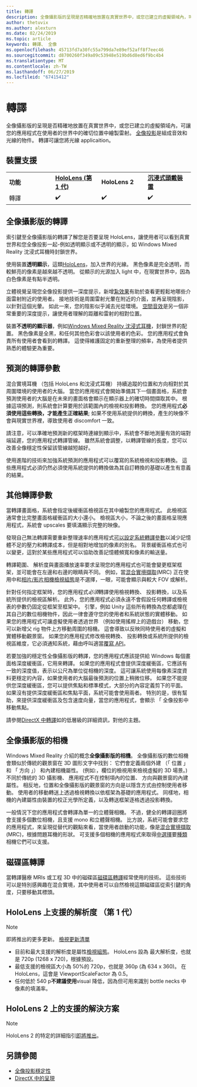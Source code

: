 ```yaml
---
title: 轉譯
description: 全像攝影版的呈現是否精確地放置在真實世界中，或您已建立的虛擬領域內，可讓您的應用程式在使用者的世界中的確切位置中繪製雷射。
author: thetuvix
ms.author: alexturn
ms.date: 02/24/2019
ms.topic: article
keywords: 轉譯、 全像
ms.openlocfilehash: 45713fd7a30fc55a799da7e89ef52aff8f7eec46
ms.sourcegitcommit: d8700260f349a09c53948e519bd6d8ed6f9bc4b4
ms.translationtype: MT
ms.contentlocale: zh-TW
ms.lasthandoff: 06/27/2019
ms.locfileid: "67415412"
---
```

# <a name="rendering"></a>轉譯

全像攝影版的呈現是否精確地放置在真實世界中，或您已建立的虛擬領域內，可讓您的應用程式在使用者的世界中的確切位置中繪製雷射。 [全像投影](hologram.md)是組成音效和光線的物件。 轉譯可讓您將光線 applicaition。

## <a name="device-support"></a>裝置支援

<table>
    <colgroup>
    <col width="25%" />
    <col width="25%" />
    <col width="25%" />
    <col width="25%" />
    </colgroup>
    <tr>
        <td><strong>功能</strong></td>
        <td><a href="hololens-hardware-details.md"><strong>HoloLens (第 1 代)</strong></a></td>
        <td><strong>HoloLens 2</strong></td>
        <td><a href="immersive-headset-hardware-details.md"><strong>沉浸式頭戴裝置</strong></a></td>
    </tr>
     <tr>
        <td>轉譯</td>
        <td>✔️</td>
        <td>✔️</td>
        <td>✔️</td>
    </tr>
</table>

## <a name="holographic-rendering"></a>全像攝影版的轉譯

索引鍵至全像攝影版的轉譯了解您是否要呈現 HoloLens，讓使用者可以看到真實世界和您全像投影一起-例如透明顯示或不透明的顯示，如 Windows Mixed Reality 沈浸式耳機時封鎖世界。

使用裝置**透明顯示**，這類[HoloLens](hololens-hardware-details.md)，加入世界的光線。 黑色像素是完全透明，而較鮮亮的像素是越來越不透明。 從顯示的光源加入 light 中，在現實世界中，因為白色像素是有點半透明。

立體視覺呈現您全像投影提供一深度提示，新增[紮效果](interaction-fundamentals.md)有助於查看更輕鬆地哪些介面雷射附近的使用者。 接地技術是周圍雷射光暈在附近的介面，並再呈現陰影，以針對這個光暈。 如此一來，您的陰影似乎減去光從環境。 [空間音效](spatial-sound.md)是另一個非常重要的深度提示，讓使用者理解的距離和雷射的相對位置。

裝置**不透明的顯示器**，例如[Windows Mixed Reality 沈浸式耳機](immersive-headset-hardware-details.md)，封鎖世界的配置。 黑色像素是全黑，和任何其他色彩會以該使用者的色彩。 您的應用程式會負責所有使用者會看到的轉譯。 這使得維護固定的重新整理的頻率，為使用者提供熟悉的體驗更為重要。

## <a name="predicted-rendering-parameters"></a>預測的轉譯參數

混合實境耳機 （包括 HoloLens 和沈浸式耳機） 持續追蹤的位置和方向相對於其周圍環境的使用者的大腦。 當您的應用程式會開始準備其下一個畫面格，系統會預測使用者的大腦是在未來的畫面格會顯示在顯示器上的確切時間擷取其中。 根據這項預測，則系統會計算要用於該範圍內的檢視和投影轉換。 您的應用程式**必須使用這些轉換，才能產生正確結果**; 如果不使用系統提供的轉換，產生的映像不會與現實世界裡，導致使用者 discomfort 一致。

請注意，可以準確地預測新的框架時連線到顯示中，系統會不斷地測量有效的端對端延遲，您的應用程式轉譯管線。 雖然系統會調整，以轉譯管線的長度，您可以改善全像穩定性保留該管線越短越好。

使用進階的技術來加強系統預測的應用程式可以覆寫的系統檢視和投影轉換。 這些應用程式必須仍然必須使用系統提供的轉換做為其自訂轉換的基礎以產生有意義的結果。

## <a name="other-rendering-parameters"></a>其他轉譯參數

當轉譯畫面格，系統會指定後緩衝區檢視區在其中繪製您的應用程式。 此檢視區通常會比完整畫面格緩衝區的大小還小。 檢視區大小，不論之後的畫面格呈現應用程式，系統會 upscales 要填滿顯示完整的映像。

發現自己無法轉譯需要重新整理速率的應用程式[可以設定系統轉譯參數](https://docs.microsoft.com/uwp/api/Windows.Graphics.Holographic.HolographicViewConfiguration#Windows_Graphics_Holographic_HolographicViewConfiguration)以減少記憶體不足的壓力和轉譯成本，但是相對地增加的像素的別名。 背景緩衝區格式也可以變更，這對於某些應用程式可以協助改善記憶體頻寬和像素的輸送量。

轉譯範圍、 解析度與畫面播放速率要求呈現您的應用程式也可能會變更框架框架，並可能會在左邊和右邊的眼睛與不同。 例如，當[混合實境擷取](mixed-reality-capture.md)(MRC) 正在使用中和[相片/影片相機檢視組態](https://docs.microsoft.com/uwp/api/Windows.Graphics.Holographic.HolographicViewConfigurationKind#Windows_Graphics_Holographic_HolographicViewConfigurationKind)是不選擇，一眼，可能會顯示與較大 FOV 或解析。

針對任何指定框架時，您的應用程式*必須*轉譯使用檢視轉換、 投影轉換，以及系統所提供的檢視區解析。 此外，您的應用程式必須永遠不會假設任何轉譯或檢視表的參數仍固定從框架至框架中。 引擎，例如 Unity 這些所有轉換為您都處理在其自己的數位相機物件，因此一律會遵守您的使用者和系統狀態的實體移動。 如果您的應用程式可讓虛擬使用者透過世界 （例如使用搖桿上的遊戲台） 移動，您可以新增父 rig 物件上方移動周圍的相機。 這會導致以反映同時使用者的虛擬和實體移動觀景窗。 如果您的應用程式修改檢視轉換、 投影轉換或系統所提供的檢視區維度，它必須通知系統，藉由呼叫適當[覆寫 API](https://docs.microsoft.com/uwp/api/Windows.Graphics.Holographic.HolographicCameraPose#Windows_Graphics_Holographic_HolographicCameraPose)。

若要加強的穩定性全像攝影版的轉譯，您的應用程式應該提供給 Windows 每個畫面格深度緩衝區，它用來轉譯。 如果您的應用程式會提供深度緩衝區，它應該有一致的深度值，表示以公尺為單位從相機的深度。 這可讓系統使用每像素深度資料更穩定的內容，如果使用者的大腦最後預測的位置上稍微位移。 如果您不能提供您深度緩衝區，您可以提供焦點和標準模式，大部分的內容定義剪下的平面。 如果沒有提供深度緩衝區和焦點平面，系統可能會使用兩者。 特別的是，很有幫助，來提供深度緩衝區及包含速度向量，當您的應用程式，會顯示 「 全像投影中移動焦點。

請參閱[DirectX 中轉譯](rendering-in-directx.md)如的低層級的詳細資訊，對他的主題。

## <a name="holographic-cameras"></a>全像攝影版的相機

Windows Mixed Reality 介紹的概念**全像攝影版的相機**。 全像攝影版的數位相機會類似於傳統的觀景窗在 3D 圖形文字中找到： 它們會定義兩個外建 （「 位置 」 和 「 方向 」） 和內建相機屬性。 (例如:，欄位的檢視用來檢視虛擬的 3D 場景。)不同於傳統的 3D 攝影機、 應用程式不在控制項內的位置、 方向與觀景窗的內建屬性。 相反地，位置和全像攝影版的觀景窗的方向是以隱含方式由控制使用者移動。 使用者的移動轉送上透過檢視轉換以依框架為基礎的應用程式。 同樣地，相機的內建屬性由裝置的校正光學所定義，以及轉送框架逐格透過投影轉換。

一般情況下您的應用程式會轉譯為單一的立體聲相機。 不過，健全的轉譯迴圈將會支援多個數位相機，且支援 mono 和立體聲相機。 比方說，系統可能會要求您的應用程式，來呈現從替代的觀點來看，當使用者啟動的功能，像是[混合實境擷取](mixed-reality-capture.md)(MRC)，根據問題耳機的形狀。 可支援多個相機的應用程式來取得[中選擇](https://docs.microsoft.com/uwp/api/Windows.Graphics.Holographic.HolographicViewConfiguration#Windows_Graphics_Holographic_HolographicViewConfiguration)要[種類](https://docs.microsoft.com/uwp/api/Windows.Graphics.Holographic.HolographicViewConfigurationKind#Windows_Graphics_Holographic_HolographicViewConfigurationKind)相機它們可以支援。

## <a name="volume-rendering"></a>磁碟區轉譯

當轉譯醫療 MRIs 或工程 3D 中的磁碟區[磁碟區轉譯](volume-rendering.md)經常使用的技術。 這些技術可以是特別感興趣在混合實境，其中使用者可以自然檢視這類磁碟區從索引鍵的角度，只要移動其標頭。

## <a name="supported-resolutions-on-hololens-1st-gen"></a>HoloLens 上支援的解析度 （第 1 代）
> [!NOTE]
> 即將推出的更多更新。 [檢視更新清單](release-notes-april-2018.md)

* 目前和最大支援的解析度是屬性[檢視組態](https://docs.microsoft.com/uwp/api/Windows.Graphics.Holographic.HolographicViewConfiguration#Windows_Graphics_Holographic_HolographicViewConfiguration)。 HoloLens 設為 最大解析度，也就是 720p (1268 x 720)，根據預設。
* 最低支援的檢視區大小為 50%的 720p，也就是 360p (為 634 x 360)。 在 HoloLens，這會是 ViewportScaleFactor 為 0.5。
* 任何低於 540 p**不建議使用**visual 降低，因為但可用來識別 bottle necks 中像素的填滿率。

## <a name="supported-resolutions-on-hololens-2"></a>HoloLens 2 上的支援的解決方案

> [!NOTE]
> HoloLens 2 的特定的詳細指引[即將推出](index.md#news-and-notes)。


## <a name="see-also"></a>另請參閱
* [全像投影穩定性](hologram-stability.md)
* [DirectX 中的呈現](rendering-in-directx.md)
